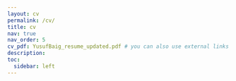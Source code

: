 ```yaml
---
layout: cv
permalink: /cv/
title: cv
nav: true
nav_order: 5
cv_pdf: YusufBaig_resume_updated.pdf # you can also use external links here
description:
toc:
  sidebar: left
---
```

